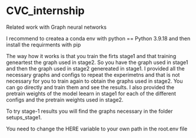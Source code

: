 # CVC_internship
Related work with Graph neural networks

I recommend to createa a conda env with python == Python 3.9.18
and then install the requirments with pip   


The way how it works is that you train the firts stage1 and that training geneartest the graph used in stage2. So you have the graph used in stage1 and then the graph used in stage2 genereated in stage1.
I provided all the necessary graphs and configs to repeat the experimetns and that is not necessary for you to train again to obtain the graphs used in stage2. You can go directly and train them and see the results.
I also provided the pretrain weights of the model leearn in stage1 for each of the different configs and the pretrain weights used in stage2.



To try stage-1 results you will find the graphs necessary in the folder setups_stage1. 


You need to change the HERE variable to your own path in the root.env file
